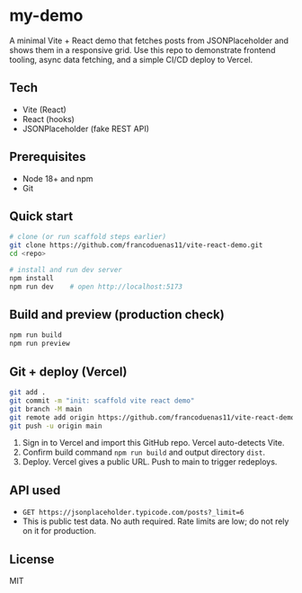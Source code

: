 # my-demo

A minimal Vite + React demo that fetches posts from JSONPlaceholder and shows them in a responsive grid. Use this repo to demonstrate frontend tooling, async data fetching, and a simple CI/CD deploy to Vercel.

## Tech

* Vite (React)
* React (hooks)
* JSONPlaceholder (fake REST API)

## Prerequisites

* Node 18+ and npm
* Git

## Quick start

```bash
# clone (or run scaffold steps earlier)
git clone https://github.com/francoduenas11/vite-react-demo.git
cd <repo>

# install and run dev server
npm install
npm run dev    # open http://localhost:5173
```

## Build and preview (production check)

```bash
npm run build
npm run preview
```

## Git + deploy (Vercel)

```bash
git add .
git commit -m "init: scaffold vite react demo"
git branch -M main
git remote add origin https://github.com/francoduenas11/vite-react-demo.git
git push -u origin main
```

1. Sign in to Vercel and import this GitHub repo. Vercel auto-detects Vite.
2. Confirm build command `npm run build` and output directory `dist`.
3. Deploy. Vercel gives a public URL. Push to main to trigger redeploys.

## API used

* `GET https://jsonplaceholder.typicode.com/posts?_limit=6`
* This is public test data. No auth required. Rate limits are low; do not rely on it for production.

## License

MIT
